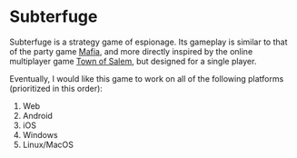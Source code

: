 # Subterfuge
Subterfuge is a strategy game of espionage. Its gameplay is similar to that of the party game [Mafia](https://en.wikipedia.org/wiki/Mafia_(party_game)), and more directly inspired by the online multiplayer game [Town of Salem](https://www.blankmediagames.com/), but designed for a single player.

Eventually, I would like this game to work on all of the following platforms (prioritized in this order):
1. Web
2. Android
3. iOS
4. Windows
5. Linux/MacOS
